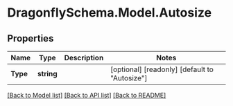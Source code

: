 
# DragonflySchema.Model.Autosize

## Properties

Name | Type | Description | Notes
------------ | ------------- | ------------- | -------------
**Type** | **string** |  | [optional] [readonly] [default to "Autosize"]

[[Back to Model list]](../README.md#documentation-for-models)
[[Back to API list]](../README.md#documentation-for-api-endpoints)
[[Back to README]](../README.md)

